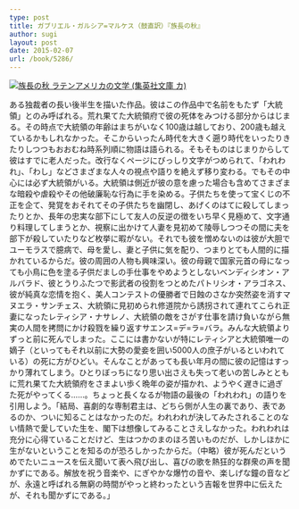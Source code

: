 ```yaml
---
type: post
title: ガブリエル・ガルシア=マルケス（鼓直訳）『族長の秋』
author: sugi
layout: post
date: 2015-02-07
url: /book/5286/
---
```

<a href="http://www.amazon.co.jp/exec/obidos/ASIN/408760621X/chezsugi-22/ref=nosim/" onclick="_gaq.push(['_trackEvent', 'outbound-article', 'http://www.amazon.co.jp/exec/obidos/ASIN/408760621X/chezsugi-22/ref=nosim/', '']);" name="amazletlink" target="_blank"><img src="http://i0.wp.com/ecx.images-amazon.com/images/I/41w7kTg2dzL.jpg?w=660" alt="族長の秋 ラテンアメリカの文学 (集英社文庫 カ)" class="alignleft" data-recalc-dims="1" /></a>

ある独裁者の長い後半生を描いた作品。彼はこの作品中で名前をもたず「大統領」とのみ呼ばれる。荒れ果てた大統領府で彼の死体をみつける部分からはじまる。その時点で大統領の年齢はまちがいなく100歳は越しており、200歳も越えているかもしれなかった。そこからいったん時代を大きく遡り時代をいったりきたりしつつもおおむね時系列順に物語は語られる。そもそものはじまりからして彼はすでに老人だった。改行なくページにびっしり文字がつめられて、「われわれ」、「わし」などさまざまな人々の視点や語りを絶えず移り変わる。でもその中心には必ず大統領がいる。大統領は側近が彼の意を慮った場合も含めてさまざまな暗殺や虐殺やその他破廉恥な行為に手を染める。子供たちを使って宝くじの不正を企て、発覚をおそれてその子供たちを幽閉し、あげくのはてに殺してしまったりとか、長年の忠実な部下にして友人の反逆の徴をいち早く見極めて、文字通り料理してしまうとか、視察に出かけて人妻を見初めて陵辱しつつその間に夫を部下が殺していたりなど枚挙に暇がない。それでも彼を憎めないのは彼が大胆でユーモラスで臆病で、母を愛し、妻と子供に気を配り、つまりとても人間的に描かれているからだ。彼の周囲の人物も興味深い。彼の母親で国家元首の母になっても小鳥に色を塗る子供だましの手仕事をやめようとしないベンディシオン・アルバラド、彼とうりふたつで影武者の役割をつとめたパトリシオ・アラゴネス、彼が純真な恋情を抱く、美人コンテストの優勝者で日蝕のさなか突然姿を消すマヌエラ・サンチェス、大統領に見初められ修道院から誘拐されて連れてこられ正妻になったレティシア・ナサレノ、大統領の敵をさがす仕事を請け負いながら無実の人間を拷問にかけ殺戮を繰り返すサエンス=デ=ラ=バラ。みんな大統領よりずっと前に死んでしまった。ここには書かないが特にレティシアと大統領唯一の嫡子（といってもそれ以前に大勢の愛妾を囲い5000人の庶子がいるといわれている）の死に方がひどい。そんなことがあっても長い年月の間に彼の記憶はすっかり薄れてしまう。ひとりぼっちになり思い出さえも失って老いの苦しみとともに荒れ果てた大統領府をさまよい歩く晩年の姿が描かれ、ようやく遅きに過ぎた死がやってくる……。ちょっと長くなるが物語の最後の「われわれ」の語りを引用しよう。「結局、喜劇的な専制君主は、どちら側が人生の裏であり、表であるのか、ついに知ることはなかったのだ。われわれが決してみたされることのない情熱で愛していた生を、閣下は想像してみることさえしなかった。われわれは充分に心得ていることだけど、生はつかのまのほろ苦いものだが、しかしほかに生がないということを知るのが恐ろしかったからだ。（中略）彼が死んだというめでたいニュースを伝え聞いて表へ飛び出し、喜びの歌を熱狂的な群衆の声を聞かずにである。解放を祝う音楽や、にぎやかな爆竹の音や、楽しげな鐘の音などが、永遠と呼ばれる無窮の時間がやっと終わったという吉報を世界中に伝えたが、それも聞かずにである。」
